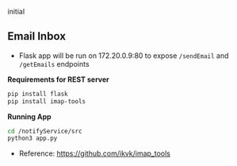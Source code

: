initial


## Email Inbox
- Flask app will be run on 172.20.0.9:80 to expose `/sendEmail` and `/getEmails` endpoints

**Requirements for REST server**
```bash
pip install flask
pip install imap-tools
```

**Running App**
```bash
cd /notifyService/src
python3 app.py
```
- Reference: https://github.com/ikvk/imap_tools